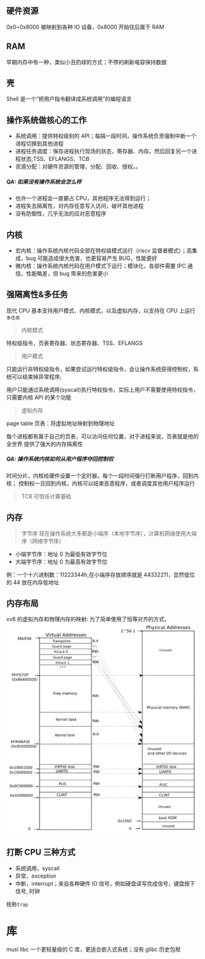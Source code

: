 ## 硬件资源

0x0~0x8000 被映射到各种 IO 设备，0x8000 开始往后属于 RAM

## RAM

早期内存中有一种，类似小丑扔球的方式；不停的刷新电容保持数据

## 壳

Shell 是一个“把用户指令翻译成系统调用”的编程语言

## 操作系统做核心的工作

- 系统调用：提供特权级别的 API；每隔一段时间，操作系统负责强制中断一个进程切换到其他进程
- 进程任务调度：保存进程执行现场的状态，寄存器、内存。然后回复另一个进程状态;TSS、EFLANGS、TCB
- 资源分配：对硬件资源的管理，分配、回收、授权。。

##### QA: 如果没有操作系统会怎么样

- 也许一个进程会一直霸占 CPU，其他程序无法得到运行；
- 进程失去隔离性，对内存任意写入访问，破坏其他进程
- 没有防御性，几乎无法的应对恶意程序

## 内核

- 宏内核：操作系统内核代码全部在特权级模式运行（riscv 监督者模式）；高集成，bug 可能造成很大危害，也更容易产生 BUG，性能更好
- 微内核：操作系统内核代码在用户模式下运行；模块化，各部件需要 IPC 通信，性能略差，但 bug 带来的危害更小

## 强隔离性&多任务

现代 CPU 基本支持用户模式、内核模式，以及虚拟内存，以支持在 CPU 上运行`多任务`

> 内核模式

特权级指令，页表寄存器、状态寄存器、TSS、EFLANGS

> 用户模式

只能运行非特权级指令，如果尝试运行特权级指令，会让操作系统获得控制权，系统可以结束掉异常程序;

用户只能通过系统调用(syscall)执行特权指令，实际上用户不需要使用特权指令，只需要内核 API 的某个功能

> 虚拟内存

page table 页表：将虚拟地址映射到物理地址

每个进程都有属于自己的页表，可以访问任何位置，对于进程来说，页表就是他的全世界
提供了强大的内存隔离性

##### QA: 操作系统内核如何从用户程序夺回控制权

时间分片，内核给硬件设置一个定时器，每个一段时间强行打断用户程序，回到内核；
控制权一旦回到内核，内核可以结束恶意程序，或者调度其他用户程序运行

> TCB 可信任计算基础

## 内存

> 字节序
> 现在操作系统大多都是小端序（本地字节序），计算机网络使用大端序（网络字节序）

- 小端字节序：地址 0 为最低有效字节位
- 大端字节序：地址 0 为最高有效字节位

例：一个十六进制数：11223344h,在小端序存放顺序就是 44332211，显然低位的 44 放在内存低地址

## 内存布局

xv6 的虚拟内存和物理内存的映射:
为了简单使用了恒等对齐的方式，
![内存映射](内存布局.png)

## 打断 CPU 三种方式

- 系统调用，syscall
- 异常，exception
- 中断，interrupt；来自各种硬件 IO 信号，例如硬盘读写完成信号，键盘按下信号, 时钟

统称`trap`

# 库

musl libc 一个更轻量级的 C 库，更适合嵌入式系统；没有 glibc 历史包袱
